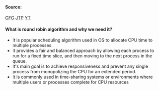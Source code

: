 #### Source:
[GFG](https://www.geeksforgeeks.org/program-for-round-robin-scheduling-for-the-same-arrival-time/)
[JTP](https://www.javatpoint.com/os-round-robin-scheduling-algorithm)
[YT](https://www.youtube.com/watch?v=j5Rt_at1oyk&list=PLXj4XH7LcRfDrdQuJTHIPmKMpa7eYVaPm&index=27)

#### What is round robin algorithm and why we need it?

* It is popular scheduling algorithm used in OS to allocate CPU time to multiple processes.
* It provides a fair and balanced approach by allowing each process to run for a fixed time slice, and then moving to the next process in the queue.
* It's main goal is to achieve responsiveness and prevent any single process from monopolizing the CPU for an extended period.
* It is commonly used in time-sharing systems or environments where multiple users or processes complete for CPU resources